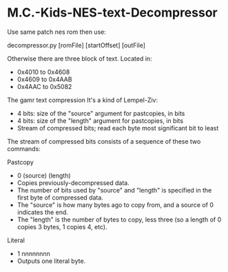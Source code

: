# M.C.-Kids-NES-text-Decompressor

Use same patch nes rom then use:

decompressor.py [romFile] [startOffset] [outFile]

Otherwise there are three block of text. Located in:

- 0x4010 to 0x4608
- 0x4609 to 0x4AAB
- 0x4AAC to 0x5082

The gamr text compression It's a kind of Lempel-Ziv:

- 4 bits: size of the "source" argument for pastcopies, in bits
- 4 bits: size of the "length" argument for pastcopies, in bits
- Stream of compressed bits; read each byte most significant bit to least

The stream of compressed bits consists of a sequence of these two commands:

Pastcopy

- 0 (source) (length)
- Copies previously-decompressed data.
- The number of bits used by "source" and "length" is specified in the first byte of compressed data.
- The "source" is how many bytes ago to copy from, and a source of 0 indicates the end.
- The "length" is the number of bytes to copy, less three (so a length of 0 copies 3 bytes, 1 copies 4, etc).

Literal

- 1 nnnnnnnn
- Outputs one literal byte.
